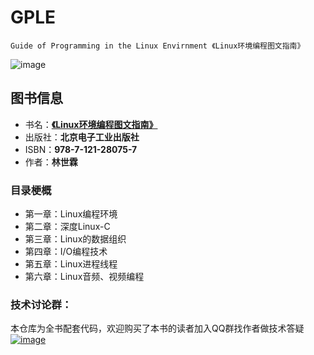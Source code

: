 # GPLE
`Guide of Programming in the Linux Envirnment 《Linux环境编程图文指南》`

![image](https://github.com/vincent040/lab/blob/master/res/GPLE.jpg?raw=true)

## 图书信息
* 书名：**[《Linux环境编程图文指南》](https://item.jd.com/13154188753.html)**
* 出版社：**北京电子工业出版社**
* ISBN：**978-7-121-28075-7**
* 作者：**林世霖**

### 目录梗概
* 第一章：Linux编程环境
* 第二章：深度Linux-C
* 第三章：Linux的数据组织
* 第四章：I/O编程技术
* 第五章：Linux进程线程
* 第六章：Linux音频、视频编程

### 技术讨论群：
本仓库为全书配套代码，欢迎购买了本书的读者加入QQ群找作者做技术答疑 <a href="//shang.qq.com/wpa/qunwpa?idkey=bc2c3338276a40ac72131230ad041a00c60a2fe45172ab6b9a93fea44cf0e6fa">![image](https://github.com/vincent040/lab/blob/master/res/QQ_qun.png?raw=true)
